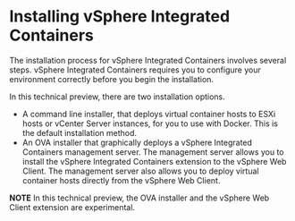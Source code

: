# Installing vSphere Integrated Containers

The installation process for vSphere Integrated Containers involves several steps. vSphere Integrated Containers requires you to configure your environment correctly before you begin the installation.

In this technical preview, there are two installation options.

* A command line installer, that deploys virtual container hosts to ESXi hosts or vCenter Server instances, for you to use with Docker. This is the default installation method.
* An OVA installer that graphically deploys a vSphere Integrated Containers management server. The management server allows you to install the vSphere Integrated Containers extension to the vSphere Web Client. The management server also allows you to deploy virtual container hosts directly from the vSphere Web Client. 

**NOTE** In this technical preview, the OVA installer and the vSphere Web Client extension are experimental.
